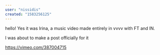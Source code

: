 ```yaml
---
user: "nissidis"
created: "1583256125"
---
```


hello! Yes it was Irina, a music video made entirely in vvvv with FT and IN. 

I was about to make a post officially for it

https://vimeo.com/387004715


